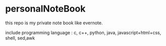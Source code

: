 # personalNoteBook
this repo is my private note book like evernote.

include programming language : c, c++, python, java, javascript+html+css, shell, sed,awk 
